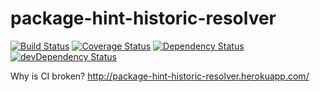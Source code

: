 # package-hint-historic-resolver
[![Build Status](https://travis-ci.org/kellyselden/package-hint-historic-resolver.svg?branch=master)](https://travis-ci.org/kellyselden/package-hint-historic-resolver)
[![Coverage Status](https://coveralls.io/repos/github/kellyselden/package-hint-historic-resolver/badge.svg?branch=master)](https://coveralls.io/github/kellyselden/package-hint-historic-resolver?branch=master)
[![Dependency Status](https://gemnasium.com/kellyselden/package-hint-historic-resolver.svg)](https://gemnasium.com/kellyselden/package-hint-historic-resolver)
[![devDependency Status](https://david-dm.org/kellyselden/package-hint-historic-resolver/dev-status.svg)](https://david-dm.org/kellyselden/package-hint-historic-resolver#info=devDependencies)

Why is CI broken? http://package-hint-historic-resolver.herokuapp.com/
